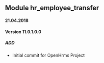 ## Module hr_employee_transfer

#### 21.04.2018
#### Version 11.0.1.0.0
##### ADD
- Initial commit for OpenHrms Project
